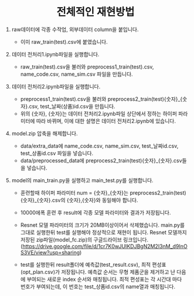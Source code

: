 <h1><center>전체적인 재현방법</center></h1>



1. raw데이터에 각종 수작업, 외부데이터 column을 붙입니다. 
   - 이미 raw_train(test).csv에 붙였습니다.
2. 데이터 전처리1.ipynb파일을 실행합니다.
   - raw_train(test).csv을 불러와 preprocess1_train(test).csv, name_code.csv, name_sim.csv 파일을 만듭니다.
3. 데이터 전처리2.ipynb파일을 실행합니다.
   - preprocess1_train(test).csv을 불러와 preprocess2_train(test){숫자}_{숫자}.csv, test\_날짜(상품)id.csv을 만듭니다.
   - 위의 {숫자}, {숫자}는 데이터 전처리2.ipynb파일 상단에서 정하는 하이퍼 파라미터에 따라 바뀌며, 이에 대한 설명은 데이터 전처리2.ipynb에 있습니다.

4. model.zip 압축을 해제합니다.

   -  data/extra_data에 name_code.csv, name_sim.csv, test_날짜id.csv, test\_상품id.csv 파일을 넣습니다.
   - data/preprocessed_data에 preprocess2_train(test){숫자}_{숫자}.csv들을 넣습니다.

5. model의 main_train.py을 실행하고 main_test.py를 실행합니다.

   - 훈련할때 하이퍼 파라미터 num = {숫자}\_{숫자}는 preprocess2_train(test){숫자}_{숫자}.csv의 {숫자},{숫자}와 동일해야 합니다.

   - 10000에폭 훈련 후 result에 각종 모델 파라미터와 결과가 저장됩니다.
   - Resnet 모델 파라미터의 크기가 20MB이상이어서 삭제했습니다. main.py를 그대로 실행한뒤 test를 실행해야 정상적으로 재현이 됩니다. Resnet 모델까지 저장된 zip파일(model_fc.zip)의 구글드라이브 링크입니다.(https://drive.google.com/file/d/1cr7K0wJUIKDJBgN2M2I3nM_d9InOS3VE/view?usp=sharing)
   - test를 실행한뒤 result폴더에 예측값(test_result.csv), 최적 편성표(opt_plan.csv)가 저장됩니다. 예측값 순서는 무형 제품군을 제거하고 난 다음에 부여되는 새로운 index 순서와 매칭됩니다. 최적 편성표는 각 시간대 마다 번호가 부여되는데, 이 번호는  test\_상품id.csv의 name열과 매칭됩니다.

